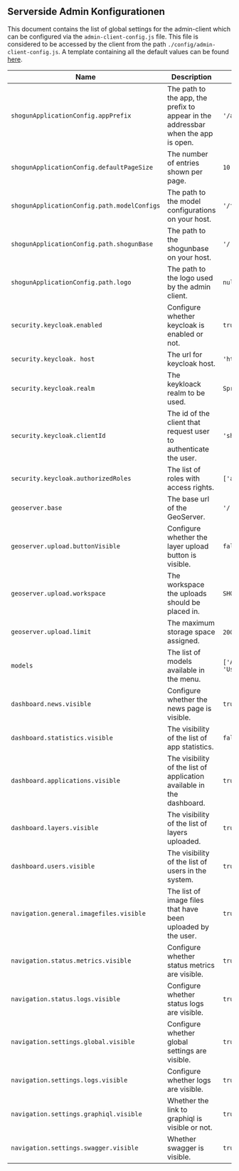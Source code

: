 ## Serverside Admin Konfigurationen

This document contains the list of global settings for the admin-client which can be configured via the `admin-client-config.js` file. This file is considered to be accessed by the client from the path `./config/admin-client-config.js`. A template containing all the default values can be found [here](https://github.com/terrestris/shogun-admin/blob/main/assets/fallbackConfig.js).

| Name | Description | Default |
| ---- | ----------- | ------- |
| `shogunApplicationConfig.appPrefix` | The path to the app, the prefix to appear in the addressbar when the app is open. | `'/admin'` |
| `shogunApplicationConfig.defaultPageSize` | The number of entries shown per page. | `10` |
| `shogunApplicationConfig.path.modelConfigs` | The path to the model configurations on your host. | `'/formconfigs'` |
| `shogunApplicationConfig.path.shogunBase` | The path to the shogunbase on your host. | `'/'` |
| `shogunApplicationConfig.path.logo` | The path to the logo used by the admin client. | `null` |
| `security.keycloak.enabled` | Configure whether keycloak is enabled or not. | `true` |
| `security.keycloak. host` | The url for keycloak host. | `'https://localhost/auth'` |
| `security.keycloak.realm` | The keykloack realm to be used. | `SpringBootKeycloak` |
| `security.keycloak.clientId` | The id of the client that request user to authenticate the user. | `'shogun-admin'` |
| `security.keycloak.authorizedRoles` | The list of roles with access rights. | `['admin']` |
| `geoserver.base` | The base url of the GeoServer. | `'/'` |
| `geoserver.upload.buttonVisible` | Configure whether the layer upload button is visible. | `false` |
| `geoserver.upload.workspace` | The workspace the uploads should be placed in. | `SHOGUN` |
| `geoserver.upload.limit` | The maximum storage space assigned. | `200000000` (~200MB) |
| `models` | The list of models available in the menu. | `['Application', 'Layer', 'User', 'Group', 'Role']` |
| `dashboard.news.visible` | Configure whether the news page is visible. | `true ` |
| `dashboard.statistics.visible` | The visibility of the list of app statistics. | `false` |
| `dashboard.applications.visible` | The visibility of the list of application available in the dashboard. | `true` |
| `dashboard.layers.visible` | The visibility of the list of layers uploaded. | `true` |
| `dashboard.users.visible` | The visibility of the list of users in the system. | `true` |
| `navigation.general.imagefiles.visible` | The list of image files that have been uploaded by the user. | `true` |
| `navigation.status.metrics.visible` | Configure whether status metrics are visible. | `true` |
| `navigation.status.logs.visible` | Configure whether status logs are visible. | `true` |
| `navigation.settings.global.visible` | Configure whether global settings are visible. | `true` |
| `navigation.settings.logs.visible` | Configure whether logs are visible. | `true` |
| `navigation.settings.graphiql.visible` | Whether the link to graphiql is visible or not. | `true` |
| `navigation.settings.swagger.visible` | Whether swagger is visible. | `true` |

